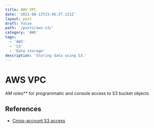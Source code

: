 ```yaml
---
title: AWS VPC
date: '2021-08-13T23:46:37.121Z'
layout: post
draft: false
path: '/posts/aws-s3/'
category: 'AWS'
tags:
  - 'AWS'
  - 'S3'
  - 'Data storage'
description: 'Storing data using S3.'
---
```


# AWS VPC

AM roles\*\* for programmatic and console access to S3 bucket objects

## References

- [Cross-account S3 access](https://aws.amazon.com/premiumsupport/knowledge-center/cross-account-access-s3/)
